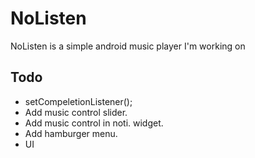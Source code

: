 # NoListen

NoListen is a simple android music player I'm working on

## Todo

- setCompeletionListener();
- Add music control slider.
- Add music control in noti. widget.
- Add hamburger menu.
- UI
